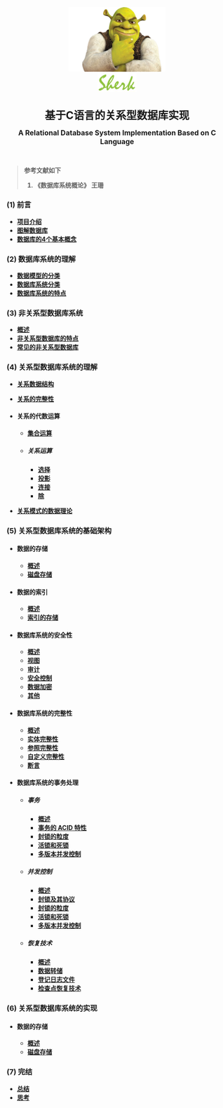 
<div align="center">

<img width="220px" src="https://github.com/Lvsi-China/Sherk/raw/master/extra/image/logo/sherk.jpeg">

<br/>

<img width="90px" src="https://github.com/Lvsi-China/Sherk/raw/master/extra/image/logo/1.jpg">

</div>

<br/>

<div align="center">
<p><b><font size=5>基于C语言的关系型数据库实现</font></p></p>
<p><font size=3>A Relational Database System Implementation Based on C Language</font></p>
</div>


<br>

> 参考文献如下 <br>
> 1. 《数据库系统概论》 王珊
>
>



### (1) 前言
- [项目介绍](https://note.youdao.com/)
- [图解数据库](https://note.youdao.com/)
- [数据库的4个基本概念](https://note.youdao.com/)

### (2) 数据库系统的理解

- [数据模型的分类](https://note.youdao.com/)
- [数据库系统分类](https://note.youdao.com/)
- [数据库系统的特点](https://note.youdao.com/)

### (3) 非关系型数据库系统

- [概述](https://note.youdao.com/)
- [非关系型数据库的特点](https://note.youdao.com/)
- [常见的非关系型数据库](https://note.youdao.com/)

### (4) 关系型数据库系统的理解

- [关系数据结构](https://note.youdao.com/)
- [关系的完整性](https://note.youdao.com/)

- #### 关系的代数运算
    - [集合运算](https://note.youdao.com/)

    - ##### 关系运算
        - [选择](https://note.youdao.com/)
        - [投影](https://note.youdao.com/)
        - [连接](https://note.youdao.com/)
        - [除](https://note.youdao.com/)

- [关系模式的数据理论](https://note.youdao.com/)


### (5) 关系型数据库系统的基础架构

- #### 数据的存储

    - [概述](https://note.youdao.com/)
    - [磁盘存储](https://note.youdao.com/)



- #### 数据的索引

    - [概述](https://note.youdao.com/)
    - [索引的存储](https://note.youdao.com/)


- #### 数据库系统的安全性

    - [概述](https://note.youdao.com/)
    - [视图](https://note.youdao.com/)
    - [审计](https://note.youdao.com/)
    - [安全控制](https://note.youdao.com/)
    - [数据加密](https://note.youdao.com/)
    - [其他](https://note.youdao.com/)

- #### 数据库系统的完整性

    - [概述](https://note.youdao.com/)
    - [实体完整性](https://note.youdao.com/)
    - [参照完整性](https://note.youdao.com/)
    - [自定义完整性](https://note.youdao.com/)
    - [断言](https://note.youdao.com/)


- #### 数据库系统的事务处理

    - ##### 事务

        - [概述](https://note.youdao.com/)
        - [事务的 ACID 特性](https://note.youdao.com/)
        - [封锁的粒度](https://note.youdao.com/)
        - [活锁和死锁](https://note.youdao.com/)
        - [多版本并发控制](https://note.youdao.com/)

    - ##### 并发控制

        - [概述](https://note.youdao.com/)
        - [封锁及其协议](https://note.youdao.com/)
        - [封锁的粒度](https://note.youdao.com/)
        - [活锁和死锁](https://note.youdao.com/)
        - [多版本并发控制](https://note.youdao.com/)

    - ##### 恢复技术

        - [概述](https://note.youdao.com/)
        - [数据转储](https://note.youdao.com/)
        - [登记日志文件](https://note.youdao.com/)
        - [检查点恢复技术](https://note.youdao.com/)


### (6) 关系型数据库系统的实现

- #### 数据的存储

    - [概述](https://note.youdao.com/)
    - [磁盘存储](https://note.youdao.com/)



### (7) 完结
- [总结](https://note.youdao.com/)
- [思考](https://note.youdao.com/)